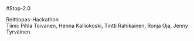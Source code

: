 #Stop-2.0

Reittiopas-Hackathon </br>
Tiimi: Pihla Toivanen, Henna Kalliokoski, Tintti Rahikainen, Ronja Oja, Jenny Tyrväinen
